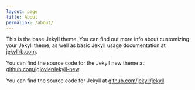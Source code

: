 ```yaml
---
layout: page
title: About
permalink: /about/
---
```


This is the base Jekyll theme. You can find out more info about customizing your Jekyll theme, as well as basic Jekyll usage documentation at [jekyllrb.com](http://jekyllrb.com/).

You can find the source code for the Jekyll new theme at: [github.com/jglovier/jekyll-new](https://github.com/jglovier/jekyll-new).

You can find the source code for Jekyll at [github.com/jekyll/jekyll](https://github.com/jekyll/jekyll).